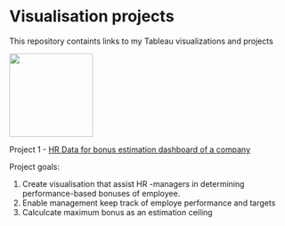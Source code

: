 # Visualisation projects
This repository containts links to my Tableau visualizations and projects
<!--

<img src="https://github.com/sukhinsergey/tableau/assets/61851042/28117097-18c1-4e44-b607-f6c2e3de1b82" width="150" /> 
-->




<img src="https://github.com/sukhinsergey/tableau/assets/61851042/0d7d4f2e-a4bd-44db-b057-c7dce0a3e679" width="150" /> 



Project 1 - [HR Data for bonus estimation dashboard of a company](https://public.tableau.com/views/HRBonusdatavisualisation/Dashboard2?:language=en-GB&:display_count=n&:origin=viz_share_link)

Project goals: 
1) Create visualisation that assist HR -managers in determining performance-based bonuses of employee.
2) Enable management keep track of employe performance and targets
3) Calculcate maximum bonus as an estimation ceiling
